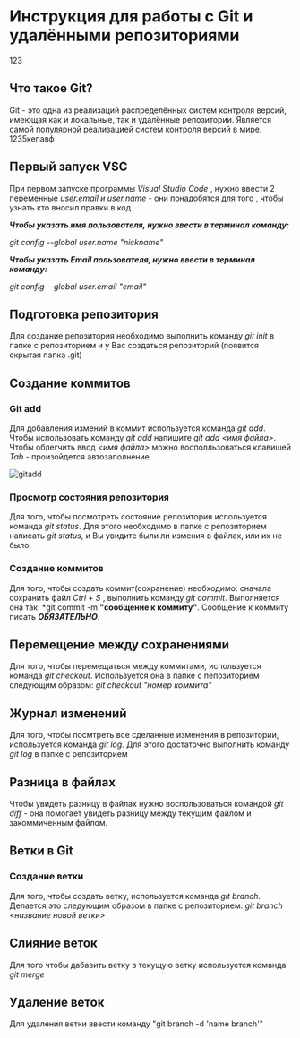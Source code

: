 # Инструкция для работы с Git и удалёнными репозиториями
123
## Что такое Git?
Git - это одна из реализаций распределённых систем контроля версий, имеющая как и локальные, так и удалённые репозитории. Является самой популярной реализацией систем контроля версий в мире.
1235кепавф
## Первый запуск VSC 
При первом запуске программы *Visual Studio Code* , нужно ввести 2 переменные *user.email и user.name* - они понадобятся для того , чтобы узнать кто вносил правки в код

***Чтобы указать имя пользователя, нужно ввести в терминал команду:***

_git config --global user.name "nickname"_

***Чтобы указать Email пользователя, нужно ввести в терминал команду:***

_git config --global user.email "email"_

## Подготовка репозитория
Для создание репозитория необходимо выполнить команду *git init*  в папке с репозиторием и у Вас создаться репозиторий (появится скрытая папка .git)


## Создание коммитов

### Git add
Для добавления измений в коммит используется команда *git add*. Чтобы использовать команду *git add* напишите *git add <имя файла>*. Чтобы облегчить ввод *<имя файла>* можно восполльзоваться
 клавишей *Tab* - произойдется автозаполнение.

 ![gitadd](/gitadd.png)

### Просмотр состояния репозитория
Для того, чтобы посмотреть состояние репозитория используется команда *git status*. Для этого необходимо в папке с репозиторием написать *git status*, и Вы увидите были ли измения в файлах, или их не было.

### Создание коммитов
Для того, чтобы создать коммит(сохранение) необходимо: cначала сохранить файл *Ctrl + S* , выполнить команду *git commit*. Выполняется она так: *git commit -m **"сообщение к коммиту"**.  Cообщение к коммиту писать ***ОБЯЗАТЕЛЬНО***.

## Перемещение между сохранениями
Для того, чтобы перемещаться между коммитами, используется команда *git checkout*. Используется она в папке с пепозиторием следующим образом: *git checkout "номер коммита"*

## Журнал изменений
Для того, чтобы посмтреть все сделанные изменения в репозитории, используется команда *git log*. Для этого достаточно выполнить команду *git log* в папке с репозиторием

## Разница в файлах
Чтобы увидеть разницу в файлах нужно воспользоваться командой *git diff* - она помогает увидеть разницу между текущим файлом и закоммиченным файлом.

## Ветки в Git

### Создание ветки

Для того, чтобы создать ветку, используется команда *git branch*. Делается это следующим образом в папке с репозиторием: *git branch <название новой ветки>*

## Слияние веток

Для того чтобы дабавить ветку в текущую ветку используется команда *git merge <name branch>*

## Удаление веток
Для удаления ветки ввести команду "git branch -d 'name branch'"
